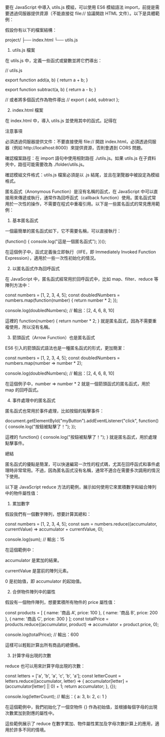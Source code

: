 要在 JavaScript 中導入 utils.js 模組，可以使用 ES6 模組語法 import，前提是需要透過伺服器提供資源（不能直接從 file:// 協議開啟 HTML 文件）。以下是具體範例：

假設你有以下的檔案結構：

project/
├── index.html
└── utils.js

1. utils.js 檔案

在 utils.js 中，定義一些函式或變數並將它們導出：

// utils.js

export function add(a, b) {
  return a + b;
}

export function subtract(a, b) {
  return a - b;
}

// 或者將多個函式作為物件導出
// export { add, subtract };

2. index.html 檔案

在 index.html 中，導入 utils.js 並使用其中的函式。記得在 <script> 標籤中加上 type="module"，以啟用 ES6 模組特性：

<!DOCTYPE html>
<html lang="en">
<head>
  <meta charset="UTF-8">
  <meta name="viewport" content="width=device-width, initial-scale=1.0">
  <title>Import Module Example</title>
</head>
<body>
  <h1>Import Module Example</h1>
  <script type="module">
    import { add, subtract } from './utils.js';

    console.log(add(3, 4));       // 輸出：7
    console.log(subtract(10, 5)); // 輸出：5
  </script>
</body>
</html>

注意事項

必須透過伺服器提供文件：不要直接使用 file:// 開啟 index.html，必須透過伺服器（例如 http://localhost:8000）來提供資源，否則會遇到 CORS 問題。

確認檔案路徑：在 import 語句中使用相對路徑 ./utils.js。如果 utils.js 在子資料夾中，路徑可能需要改為 ./folder/utils.js。

確認模組文件格式：utils.js 檔案必須是以 .js 結尾，並且在瀏覽器中被設定為模組格式。




匿名函式（Anonymous Function）是沒有名稱的函式，在 JavaScript 中可以直接用來傳遞或執行，通常作為回呼函式（callback function）使用。匿名函式常用於一次性的操作，不需要在程式中重複引用。以下是一些匿名函式的常見應用範例：

1. 基本匿名函式

一個最簡單的匿名函式如下，它不需要名稱，可以直接執行：

(function() {
  console.log("這是一個匿名函式");
})();

在這個例子中，函式定義後立即執行（IIFE，即 Immediately Invoked Function Expression），適用於一些一次性初始化的情況。

2. 以匿名函式作為回呼函式

在 JavaScript 中，匿名函式經常用於回呼函式中，比如 map、filter、reduce 等陣列方法中：

const numbers = [1, 2, 3, 4, 5];
const doubledNumbers = numbers.map(function(number) {
  return number * 2;
});

console.log(doubledNumbers); // 輸出：[2, 4, 6, 8, 10]

這裡的 function(number) { return number * 2; } 就是匿名函式，因為不需要重複使用，所以沒有名稱。

3. 箭頭函式（Arrow Function）也是匿名函式

ES6 引入的箭頭函式語法也是一種匿名函式的形式，更加簡潔：

const numbers = [1, 2, 3, 4, 5];
const doubledNumbers = numbers.map(number => number * 2);

console.log(doubledNumbers); // 輸出：[2, 4, 6, 8, 10]

在這個例子中，number => number * 2 就是一個箭頭函式的匿名函式，用於 map 的回呼函式。

4. 事件處理中的匿名函式

匿名函式也常用於事件處理，比如按鈕的點擊事件：

document.getElementById("myButton").addEventListener("click", function() {
  console.log("按鈕被點擊了！");
});

這裡的 function() { console.log("按鈕被點擊了！"); } 就是匿名函式，用於處理點擊事件。

總結

匿名函式的優點是簡潔，可以快速編寫一次性的程式碼，尤其在回呼函式和事件處理時非常常用。不過，因為匿名函式沒有名稱，通常不適合在需要多次調用的情況下使用。



以下是 JavaScript reduce 方法的範例，展示如何使用它來累積數字和組合陣列中的物件屬性值：

1. 累加數字

假設我們有一個數字陣列，想要計算其總和：

const numbers = [1, 2, 3, 4, 5];
const sum = numbers.reduce((accumulator, currentValue) => accumulator + currentValue, 0);

console.log(sum); // 輸出：15

在這個範例中：

accumulator 是累加的結果。

currentValue 是當前的陣列元素。

0 是初始值，即 accumulator 的起始值。


2. 合併物件陣列中的屬性

假設有一個物件陣列，想要累積所有物件的 price 屬性值：

const products = [
  { name: '商品 A', price: 100 },
  { name: '商品 B', price: 200 },
  { name: '商品 C', price: 300 }
];
const totalPrice = products.reduce((accumulator, product) => accumulator + product.price, 0);

console.log(totalPrice); // 輸出：600

這樣可以輕鬆計算出所有商品的總價格。

3. 計算字母出現的次數

reduce 也可以用來計算字母出現的次數：

const letters = ['a', 'b', 'a', 'c', 'b', 'a'];
const letterCount = letters.reduce((accumulator, letter) => {
  accumulator[letter] = (accumulator[letter] || 0) + 1;
  return accumulator;
}, {});

console.log(letterCount); // 輸出：{ a: 3, b: 2, c: 1 }

在這個範例中，我們初始化了一個空物件 {} 作為初始值，並根據每個字母的出現次數累加到對應的屬性中。

這些範例展示了 reduce 在數字累加、物件屬性累加及字母次數計算上的應用，適用於許多不同的情境。

